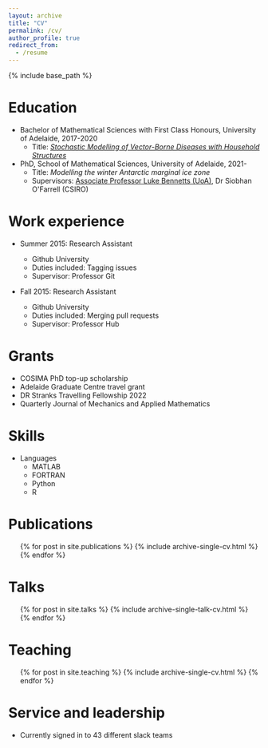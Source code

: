 ```yaml
---
layout: archive
title: "CV"
permalink: /cv/
author_profile: true
redirect_from:
  - /resume
---
```


{% include base_path %}

Education
======
* Bachelor of Mathematical Sciences with First Class Honours, University of Adelaide, 2017-2020
  * Title: [*Stochastic Modelling of Vector-Borne Diseases with Household Structures*](http://noahday.github.io/files/honoursThesis.pdf)
* PhD, School of Mathematical Sciences, University of Adelaide, 2021-
  * Title: *Modelling the winter Antarctic marginal ice zone*
  * Supervisors: [Associate Professor Luke Bennetts (UoA)](http://luke-bennetts.com), Dr Siobhan O'Farrell (CSIRO)

Work experience
======
* Summer 2015: Research Assistant
  * Github University
  * Duties included: Tagging issues
  * Supervisor: Professor Git

* Fall 2015: Research Assistant
  * Github University
  * Duties included: Merging pull requests
  * Supervisor: Professor Hub

Grants
======
* COSIMA PhD top-up scholarship
* Adelaide Graduate Centre travel grant
* DR Stranks Travelling Fellowship 2022
* Quarterly Journal of Mechanics and Applied Mathematics
  
Skills
======
* Languages
  * MATLAB
  * FORTRAN
  * Python
  * R

Publications
======
  <ul>{% for post in site.publications %}
    {% include archive-single-cv.html %}
  {% endfor %}</ul>
  
Talks
======
  <ul>{% for post in site.talks %}
    {% include archive-single-talk-cv.html %}
  {% endfor %}</ul>
  
Teaching
======
  <ul>{% for post in site.teaching %}
    {% include archive-single-cv.html %}
  {% endfor %}</ul>
  
Service and leadership
======
* Currently signed in to 43 different slack teams
